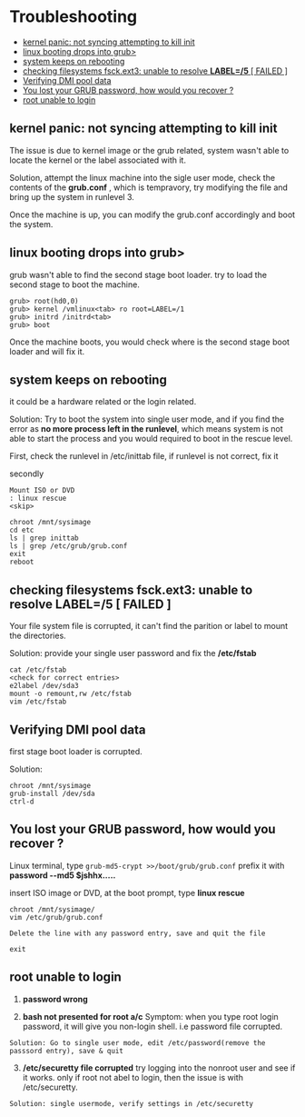 **<h1>Troubleshooting</h1>**

- [kernel panic: not syncing attempting to kill init](#kernel-panic-not-syncing-attempting-to-kill-init)
- [linux booting drops into grub\>](#linux-booting-drops-into-grub)
- [system keeps on rebooting](#system-keeps-on-rebooting)
- [checking filesystems fsck.ext3: unable to resolve **LABEL=/5**  \[ FAILED \]](#checking-filesystems-fsckext3-unable-to-resolve-label5---failed-)
- [Verifying DMI pool data](#verifying-dmi-pool-data)
- [You lost your GRUB password, how would you recover ?](#you-lost-your-grub-password-how-would-you-recover-)
- [root unable to login](#root-unable-to-login)

## kernel panic: not syncing attempting to kill init

The issue is due to kernel image or the grub related, system wasn't able to locate the kernel or the label associated with it. 

Solution, attempt the linux machine into the sigle user mode, check the contents of the  **grub.conf** , which is tempravory, try modifying the file and bring up the system in runlevel 3. 

Once the machine is up, you can modify the grub.conf accordingly and boot the system.

## linux booting drops into grub>

grub wasn't able to find the second stage boot loader. try to load the second stage to boot the machine. 

```
grub> root(hd0,0)
grub> kernel /vmlinux<tab> ro root=LABEL=/1
grub> initrd /initrd<tab>
grub> boot
```

Once the machine boots, you would check where is the second stage boot loader and will fix it.

## system keeps on rebooting

it could be a hardware related or the login related. 

Solution: Try to boot the system into single user mode, and if you find the error as **no more process left in the runlevel**, which means system is not able to start the process and you would required to boot in the rescue level. 

First, check the runlevel in /etc/inittab file, if runlevel is not correct, fix it

secondly

```
Mount ISO or DVD
: linux rescue
<skip>

chroot /mnt/sysimage
cd etc
ls | grep inittab 
ls | grep /etc/grub/grub.conf
exit 
reboot

```

## checking filesystems fsck.ext3: unable to resolve **LABEL=/5**  [ FAILED ]

Your file system file is corrupted, it can't find the parition or label to mount the directories. 

Solution: provide your single user password and fix the **/etc/fstab**

```
cat /etc/fstab
<check for correct entries>
e2label /dev/sda3
mount -o remount,rw /etc/fstab
vim /etc/fstab
```

## Verifying DMI pool data

first stage boot loader is corrupted. 

Solution: 

```
chroot /mnt/sysimage
grub-install /dev/sda
ctrl-d
```

## You lost your GRUB password, how would you recover ?

Linux terminal, type
```grub-md5-crypt >>/boot/grub/grub.conf```
prefix it with **password --md5 $jshhx.....**

insert ISO image or DVD, at the boot prompt, type  **linux rescue** 
```
chroot /mnt/sysimage/
vim /etc/grub/grub.conf

Delete the line with any password entry, save and quit the file

exit
```

## root unable to login

  1) **password wrong**

  2) **bash not presented for root a/c**
    Symptom: when you type root login password, it will give you non-login shell. i.e password file corrupted. 

    Solution: Go to single user mode, edit /etc/password(remove the passsord entry), save & quit

  3) **/etc/securetty file corrupted**
    try logging into the nonroot user and see if it works. only if root not abel to login, then the issue is with /etc/securetty. 

    Solution: single usermode, verify settings in /etc/securetty

